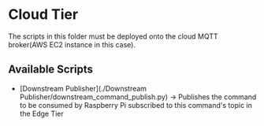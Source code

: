 # Cloud Tier

The scripts in this folder must be deployed onto the cloud MQTT broker(AWS EC2 instance in this case).

## Available Scripts
- [Downstream Publisher](./Downstream Publisher/downstream_command_publish.py) -> Publishes the command to be consumed by Raspberry Pi subscribed to this command's topic in the Edge Tier

